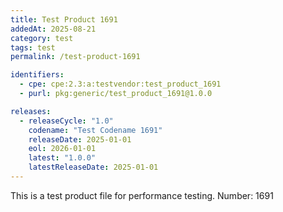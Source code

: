 ```yaml
---
title: Test Product 1691
addedAt: 2025-08-21
category: test
tags: test
permalink: /test-product-1691

identifiers:
  - cpe: cpe:2.3:a:testvendor:test_product_1691
  - purl: pkg:generic/test_product_1691@1.0.0

releases:
  - releaseCycle: "1.0"
    codename: "Test Codename 1691"
    releaseDate: 2025-01-01
    eol: 2026-01-01
    latest: "1.0.0"
    latestReleaseDate: 2025-01-01
---
```


This is a test product file for performance testing. Number: 1691
